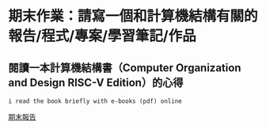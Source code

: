 # 期末作業：請寫一個和計算機結構有關的報告/程式/專案/學習筆記/作品

## 閱讀一本計算機結構書（Computer Organization and Design RISC-V Edition）的心得 
    i read the book briefly with e-books (pdf) online
[期末報告](https://github.com/julianalidya/_co/blob/master/final/Computer%20Organization%20and%20Design%20RISC-V%20Edition%20%E5%BF%83%E5%BE%97.pdf)
